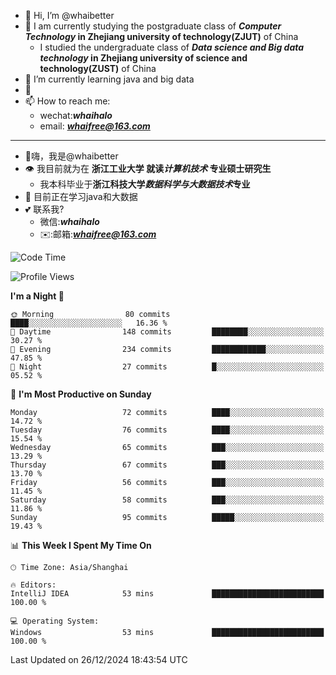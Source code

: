 - 👋 Hi, I’m @whaibetter
- 👀 I am currently studying the postgraduate class of ***Computer Technology* in Zhejiang university of technology(ZJUT)** of China
  -  I studied the undergraduate class of ***Data science and Big data technology* in Zhejiang university of science and technology(ZUST)** of China
- 🌱 I’m currently learning java and big data
- 💞️ 
- 📫 How to reach me: 
  - wechat:***whaihalo***
  - email: ***whaifree@163.com***
 ------------------------
- 👋嗨，我是@whaibetter
- 👁 我目前就为在 **浙江工业大学 就读*计算机技术* 专业硕士研究生**
  - 我本科毕业于**浙江科技大学*数据科学与大数据技术*专业**
- 🌴 目前正在学习java和大数据
- 💕 联系我?
  - 微信:***whaihalo***
  - ✉️:邮箱:***whaifree@163.com***

<!--START_SECTION:waka-->
![Code Time](http://img.shields.io/badge/Code%20Time-663%20hrs%2023%20mins-blue)

![Profile Views](http://img.shields.io/badge/Profile%20Views-0-blue)

**I'm a Night 🦉** 

```text
🌞 Morning                80 commits          ████░░░░░░░░░░░░░░░░░░░░░   16.36 % 
🌆 Daytime                148 commits         ████████░░░░░░░░░░░░░░░░░   30.27 % 
🌃 Evening                234 commits         ████████████░░░░░░░░░░░░░   47.85 % 
🌙 Night                  27 commits          █░░░░░░░░░░░░░░░░░░░░░░░░   05.52 % 
```
📅 **I'm Most Productive on Sunday** 

```text
Monday                   72 commits          ████░░░░░░░░░░░░░░░░░░░░░   14.72 % 
Tuesday                  76 commits          ████░░░░░░░░░░░░░░░░░░░░░   15.54 % 
Wednesday                65 commits          ███░░░░░░░░░░░░░░░░░░░░░░   13.29 % 
Thursday                 67 commits          ███░░░░░░░░░░░░░░░░░░░░░░   13.70 % 
Friday                   56 commits          ███░░░░░░░░░░░░░░░░░░░░░░   11.45 % 
Saturday                 58 commits          ███░░░░░░░░░░░░░░░░░░░░░░   11.86 % 
Sunday                   95 commits          █████░░░░░░░░░░░░░░░░░░░░   19.43 % 
```


📊 **This Week I Spent My Time On** 

```text
🕑︎ Time Zone: Asia/Shanghai

🔥 Editors: 
IntelliJ IDEA            53 mins             █████████████████████████   100.00 % 

💻 Operating System: 
Windows                  53 mins             █████████████████████████   100.00 % 
```


 Last Updated on 26/12/2024 18:43:54 UTC
<!--END_SECTION:waka-->
